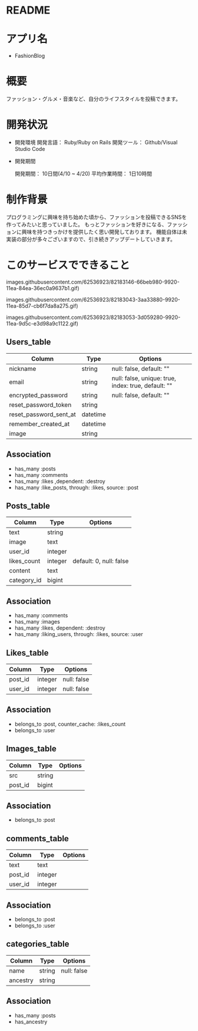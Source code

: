 # README

# アプリ名

- FashionBlog

# 概要

ファッション・グルメ・音楽など、自分のライフスタイルを投稿できます。

# 開発状況

- 開発環境
  開発言語：
    Ruby/Ruby on Rails
  開発ツール：
    Github/Visual Studio Code

- 開発期間

  開発期間：
    10日間(4/10 ~ 4/20)
  平均作業時間：
    1日10時間

# 制作背景

プログラミングに興味を持ち始めた頃から、ファッションを投稿できるSNSを作ってみたいと思っていました。
もっとファッションを好きになる、ファッションに興味を持つきっかけを提供したく思い開発しております。
機能自体は未実装の部分が多々ございますので、引き続きアップデートしていきます。

# このサービスでできること

images.githubusercontent.com/62536923/82183146-66beb980-9920-11ea-84ea-36ec0a9637b1.gif)

images.githubusercontent.com/62536923/82183043-3aa33880-9920-11ea-85d7-cb6f7da8a275.gif)

images.githubusercontent.com/62536923/82183053-3d059280-9920-11ea-9d5c-e3d98a9c1122.gif)

## Users_table

|Column|Type|Options|
|------|----|-------|
|nickname|string|null: false, default: ""|
|email|string|null: false, unique: true, index: true, default: ""|
|encrypted_password|string|null: false, default: ""|
|reset_password_token|string||
|reset_password_sent_at|datetime||
|remember_created_at|datetime||
|image|string||

## Association

- has_many :posts
- has_many :comments
- has_many :likes ,dependent: :destroy
- has_many :like_posts, through: :likes, source: :post

## Posts_table

|Column|Type|Options|
|------|----|-------|
|text|string||
|image|text||
|user_id|integer||
|likes_count|integer|default: 0, null: false|
|content|text||
|category_id|bigint||

## Association

- has_many :comments
- has_many :images
- has_many :likes, dependent: :destroy
- has_many :liking_users, through: :likes, source: :user

## Likes_table

|Column|Type|Options|
|------|----|-------|
|post_id|integer|null: false|
|user_id|integer|null: false|

## Association

- belongs_to :post, counter_cache: :likes_count
- belongs_to :user

## Images_table

|Column|Type|Options|
|------|----|-------|
|src|string||
|post_id|bigint||

## Association

- belongs_to :post

## comments_table

|Column|Type|Options|
|------|----|-------|
|text|text||
|post_id|integer||
|user_id|integer||

## Association

- belongs_to :post
- belongs_to :user

## categories_table

|Column|Type|Options|
|------|----|-------|
|name|string|null: false|
|ancestry|string||

## Association
- has_many :posts
- has_ancestry

